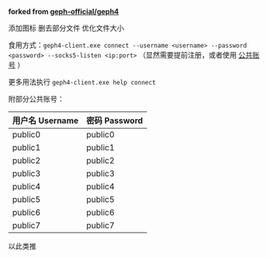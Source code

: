 **forked from [geph-official/geph4](https://github.com/geph-official/geph4)**

添加图标 删去部分文件 优化文件大小

食用方式：`geph4-client.exe connect --username <username> --password <password> --socks5-listen <ip:port>` （显然需要提前注册，或者使用 [公共账号](https://community.geph.io/t/topic/1785) ）

更多用法执行 `geph4-client.exe help connect`

附部分公共账号：

| 用户名 Username | 密码 Password |
| :-------------- | :------------ |
| public0         |       public0 |
| public1         |       public1 |
| public2         |       public2 |
| public3         |       public3 |
| public4         |       public4 |
| public5         |       public5 |
| public6         |       public6 |
| public7         |       public7 |

以此类推
